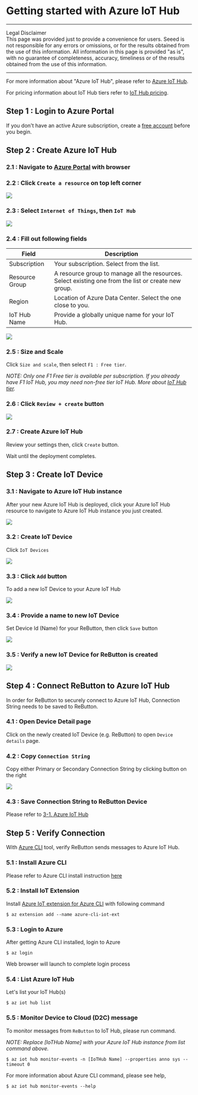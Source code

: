 # Getting started with Azure IoT Hub
---
Legal Disclaimer  
This page was provided just to provide a convenience for users. Seeed is not responsible for any errors or omissions, or for the results obtained from the use of this information. All information in this page is provided "as is", with no guarantee of completeness, accuracy, timeliness or of the results obtained from the use of this information.

---

For more information about "Azure IoT Hub", please refer to [Azure IoT Hub](https://docs.microsoft.com/en-us/azure/iot-hub/about-iot-hub).

For pricing information about IoT Hub tiers refer to [IoT Hub pricing](https://azure.microsoft.com/en-us/pricing/details/iot-hub/).

## Step 1 : Login to Azure Portal

If you don't have an active Azure subscription, create a [free account](https://azure.microsoft.com/free) before you begin.

## Step 2 : Create Azure IoT Hub

### 2.1 : Navigate to [Azure Portal](http://portal.azure.com) with browser

### 2.2 : Click `Create a resource` on top left corner  

![](img/Portal1.png)

### 2.3 : Select `Internet of Things`, then `IoT Hub`
  
![](img/Portal2.png)

### 2.4 : Fill out following fields

|Field           | Description  |
|----------------|---------|
|Subscription    | Your subscription.  Select from the list.        |
|Resource Group  | A resource group to manage all the resources.  Select existing one from the list or create new group. |
|Region          | Location of Azure Data Center.  Select the one close to you.         |
|IoT Hub Name    | Provide a globally unique name for your IoT Hub.         |

![](img/create_hub2.png)

### 2.5 : Size and Scale

Click `Size and scale`, then select `F1 : Free tier`.  

_NOTE: Only one F1 Free tier is available per subscription. If you already have F1 IoT Hub, you may need non-free tier IoT Hub. More about [IoT Hub tier](https://docs.microsoft.com/en-us/azure/iot-hub/iot-hub-scaling)._

### 2.6 : Click `Review + create` button

![](img/create_hub3.png)

### 2.7 : Create Azure IoT Hub

Review your settings then, click `Create` button.

Wait until the deployment completes.

## Step 3 : Create IoT Device

### 3.1 : Navigate to Azure IoT Hub instance

After your new Azure IoT Hub is deployed, click your Azure IoT Hub resource to navigate to Azure IoT Hub instance you just created.

![](img/deployment_complete.png)

### 3.2 : Create IoT Device

Click  `IoT Devices`

![](img/resource.png)

### 3.3 : Click `Add` button

To add a new IoT Device to your Azure IoT Hub

![](img/add_device.png)

### 3.4 : Provide a name to new IoT Device

Set Device Id (Name) for your ReButton, then click `Save` button

![](img/create_a_device.png)

### 3.5 : Verify a new IoT Device for ReButton is created

![](img/added.png)

## Step 4 : Connect ReButton to Azure IoT Hub

In order for ReButton to securely connect to Azure IoT Hub, Connection String needs to be saved  to ReButton.

### 4.1 : Open Device Detail page

Click on the newly created IoT Device (e.g. ReButton) to open `Device details` page.

### 4.2 : Copy `Connection String`

Copy either Primary or Secondary Connection String by clicking button on the right

![](img/device_details.png)

### 4.3 : Save Connection String to ReButton Device

Please refer to [3-1. Azure IoT Hub](README.md#3-1-azure-iot-hub)

## Step 5 : Verify Connection

With [Azure CLI](https://docs.microsoft.com/en-us/cli/azure/) tool, verify ReButton sends messages to Azure IoT Hub.

### 5.1 : Install Azure CLI

Please refer to Azure CLI install instruction [here](https://docs.microsoft.com/en-us/cli/azure/install-azure-cli)

### 5.2 : Install IoT Extension

Install [Azure IoT extension for Azure CLI](https://github.com/Azure/azure-iot-cli-extension) with following command

```
$ az extension add --name azure-cli-iot-ext
```  

### 5.3 : Login to Azure

After getting Azure CLI installed, login to Azure

```
$ az login
```  

Web browser will launch to complete login process

### 5.4 : List Azure IoT Hub

Let's list your IoT Hub(s)  

```
$ az iot hub list
``` 

### 5.5 : Monitor Device to Cloud (D2C) message

To monitor messages from `ReButton` to IoT Hub, please run command.  

_NOTE: Replace [IoTHub Name] with your Azure IoT Hub instance from list command above._

```
$ az iot hub monitor-events -n [IoTHub Name] --properties anno sys --timeout 0
```

For more information about Azure CLI command, please see help,  

```
$ az iot hub monitor-events --help
```  

